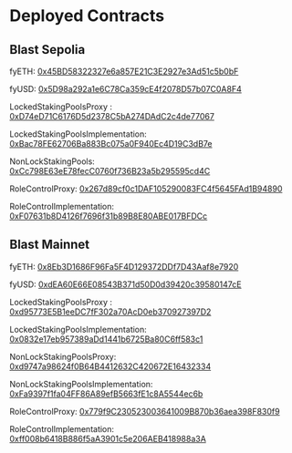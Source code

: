 # Deployed Contracts

## Blast Sepolia

fyETH: [0x45BD58322327e6a857E21C3E2927e3Ad51c5b0bF](https://testnet.blastscan.io/address/0x45BD58322327e6a857E21C3E2927e3Ad51c5b0bF)

fyUSD: [0x5D98a292a1e6C78Ca359cE4f2078D57b07C0A8F4](https://testnet.blastscan.io/address/0x5D98a292a1e6C78Ca359cE4f2078D57b07C0A8F4)

LockedStakingPoolsProxy : [0xD74eD71C6176D5d2378C5bA274DAdC2c4de77067](https://testnet.blastscan.io/address/0xD74eD71C6176D5d2378C5bA274DAdC2c4de77067)

LockedStakingPoolsImplementation: [0xBac78FE62706Ba883Bc075a0F940Ec4D19C3dB7e](https://testnet.blastscan.io/address/0xBac78FE62706Ba883Bc075a0F940Ec4D19C3dB7e)

NonLockStakingPools: [0xCc798E63eE78fecC0760f736B23a5b295595cd4C](https://testnet.blastscan.io/address/0xCc798E63eE78fecC0760f736B23a5b295595cd4C)

RoleControlProxy: [0x267d89cf0c1DAF105290083FC4f5645FAd1B94890](https://testnet.blastscan.io/address/0x267d89cf0c1DAF105290083FC4f5645FAd1B94890)

RoleControlImplementation: [0xF07631b8D4126f7696f31b89B8E80ABE017BFDCc](https://testnet.blastscan.io/address/0xF07631b8D4126f7696f31b89B8E80ABE017BFDCc)

## Blast Mainnet

fyETH: [0x8Eb3D1686F96Fa5F4D129372DDf7D43Aaf8e7920](https://blastscan.io/address/0x8Eb3D1686F96Fa5F4D129372DDf7D43Aaf8e7920)

fyUSD: [0xdEA60E66E08543B371d50D0d39420c39580147cE](https://blastscan.io/address/0xdEA60E66E08543B371d50D0d39420c39580147cE)

LockedStakingPoolsProxy : [0xd95773E5B1eeDC7fF302a70AcD0eb370927397D2](https://blastscan.io/address/0xd95773E5B1eeDC7fF302a70AcD0eb370927397D2)

LockedStakingPoolsImplementation: [0x0832e17eb957389aDd1441b6725Ba80C6ff583c1](https://blastscan.io/address/0x0832e17eb957389aDd1441b6725Ba80C6ff583c1)

NonLockStakingPoolsProxy: [0xd9747a98624f0B64B4412632C420672E16432334](https://blastscan.io/address/0xd9747a98624f0B64B4412632C420672E16432334)

NonLockStakingPoolsImplementation: [0xFa9397f1fa04FF86A89efB5663fE1c8A5544ec6b](https://blastscan.io/address/0xFa9397f1fa04FF86A89efB5663fE1c8A5544ec6b)

RoleControlProxy: [0x779f9C230523003641009B870b36aea398F830f9](https://blastscan.io/address/0x779f9C230523003641009B870b36aea398F830f9)

RoleControlImplementation: [0xff008b6418B886f5aA3901c5e206AEB418988a3A](https://blastscan.io/address/0xff008b6418B886f5aA3901c5e206AEB418988a3A)